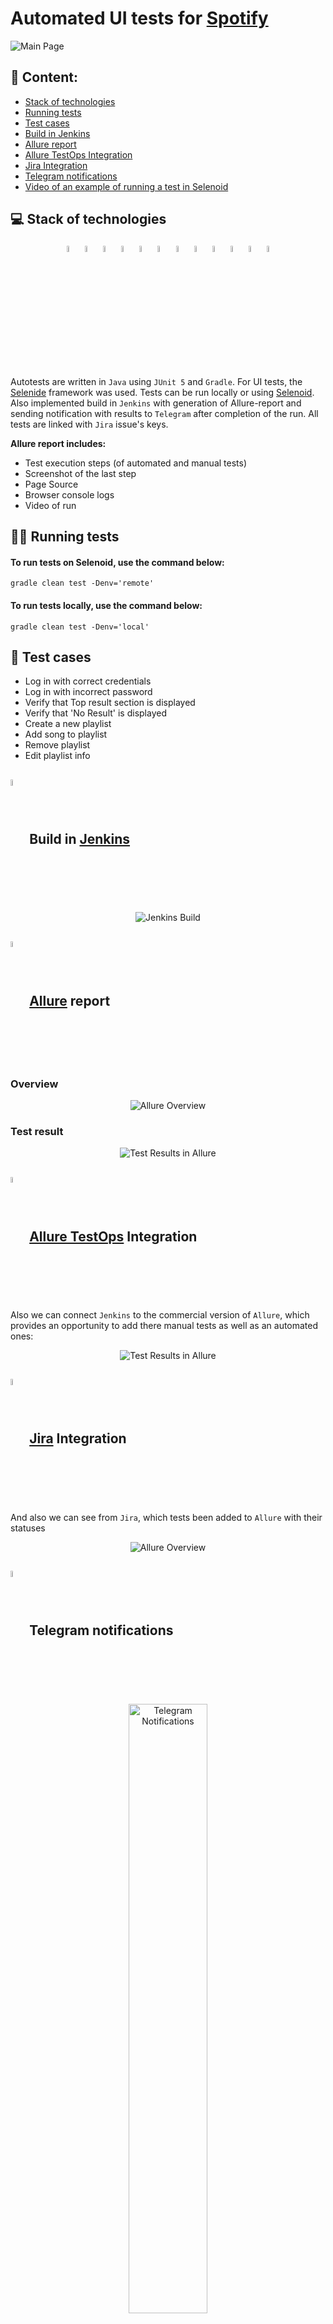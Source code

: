 # Automated UI tests for [Spotify](https://spotify.com)

<img title="Main Page" src="images/screens/MainPage.png">

## :pushpin: Content:

- [Stack of technologies](#computer-stack-of-technologies)
- [Running tests](#running_woman-running-tests)
- [Test cases](#page_facing_up-test-cases)
- [Build in Jenkins](#-build-in-jenkins)
- [Allure report](#-allure-report)
- [Allure TestOps Integration](#-allure-testops-integration)
- [Jira Integration](#-jira-integration)
- [Telegram notifications](#-telegram-notifications)
- [Video of an example of running a test in Selenoid](#-video-of-an-example-of-running-a-test-in-selenoid)


## :computer: Stack of technologies

<p align="center">
<img width="5%" title="Java" src="images/logo/Java.svg">
<img width="5%" title="IntelliJ IDEA" src="images/logo/Idea.svg">
<img width="5%" title="GitHub" src="images/logo/GitHub.svg">
<img width="5%" title="JUnit5" src="images/logo/JUnit5.svg">
<img width="5%" title="Gradle" src="images/logo/Gradle.svg">
<img width="5%" title="Selenide" src="images/logo/Selenide.svg">
<img width="5%" title="Selenoid" src="images/logo/Selenoid.svg">
<img width="5%" title="Allure Report" src="images/logo/Allure.svg">
<img width="5%" title="Jenkins" src="images/logo/Jenkins.svg">
<img width="5%" title="Telegram" src="images/logo/Telegram.svg">
<img width="5%" title="Jira" src="images/logo/Jira.svg">
<img width="5%" title="Allure TestOps" src="images/logo/Allure_TO.svg">
</p>

Autotests are written in <code>Java</code> using <code>JUnit 5</code> and <code>Gradle</code>.
For UI tests, the [Selenide](https://selenide.org/) framework was used.
Tests can be run locally or using [Selenoid](https://aerokube.com/selenoid/).
Also implemented build in <code>Jenkins</code> with generation of Allure-report and sending notification with results to <code>Telegram</code> after completion of the run. All tests are linked with <code>Jira</code> issue's keys.

**Allure report includes:**

* Test execution steps (of automated and manual tests)
* Screenshot of the last step
* Page Source
* Browser console logs
* Video of run


## :running_woman: Running tests

#### To run tests on Selenoid, use the command below:

```
gradle clean test -Denv='remote'
```

#### To run tests locally, use the command below:

```
gradle clean test -Denv='local'
```


## :page_facing_up: Test cases

* Log in with correct credentials
* Log in with incorrect password
* Verify that Top result section is displayed
* Verify that 'No Result' is displayed
* Create a new playlist
* Add song to playlist
* Remove playlist
* Edit playlist info


## <img width="5%" style="vertical-align:middle" title="Jenkins" src="images/logo/Jenkins.svg"> Build in [Jenkins](https://jenkins.autotests.cloud/job/diploma_ui_lebedevich/)
<p align="center">
<img title="Jenkins Build" src="images/screens/JenkinsBuild.png">

</p>


## <img width="5%" style="vertical-align:middle" title="Allure Report" src="images/logo/Allure.svg"> [Allure](https://jenkins.autotests.cloud/job/diploma_ui_lebedevich/4/allure/) report
### Overview

<p align="center">
<img title="Allure Overview" src="images/screens/AllureReport1.png">
</p>

### Test result

<p align="center">
<img title="Test Results in Allure" src="images/screens/AllureReport2.png">
</p>


## <img width="5%" style="vertical-align:middle" title="Allure TestOps Report" src="images/logo/Allure_TO.svg"> [Allure TestOps](https://allure.autotests.cloud/launch/27554) Integration

Also we can connect <code>Jenkins</code> to the commercial version of <code>Allure</code>, which provides an opportunity to add there manual tests as well as an automated ones:

<p align="center">
<img title="Test Results in Allure" src="images/screens/AllureTestOps.png">
</p>


## <img width="5%" style="vertical-align:middle" title="Jira Integration" src="images/logo/Jira.svg"> [Jira](https://jira.autotests.cloud/browse/HOMEWORK-809) Integration

And also we can see from <code>Jira</code>, which tests been added to <code>Allure</code> with their statuses

<p align="center">
<img title="Allure Overview" src="images/screens/JiraResults.png">
</p>


## <img width="5%" style="vertical-align:middle" title="Telegram" src="images/logo/Telegram.svg"> Telegram notifications

<p align="center">
<img width="50%" title="Telegram Notifications" src="images/screens/telegram.png">
</p>


## <img width="5%" style="vertical-align:middle" title="Selenoid" src="images/logo/Selenoid.svg"> Video of an example of running a test in Selenoid

A video is attached to each test in the report. One of these videos is shown below.
<p align="center">
  <img title="Selenoid Video" src="images/video/video.gif">
</p>
